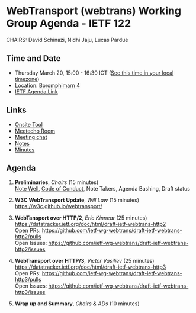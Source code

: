 # WebTransport (webtrans) Working Group Agenda - IETF 122

CHAIRS: David Schinazi, Nidhi Jaju, Lucas Pardue

## Time and Date

* Thursday March 20, 15:00 - 16:30 ICT ([See this time in your local timezone](https://www.timeanddate.com/worldclock/fixedtime.html?msg=WEBTRANS+at+IETF+122&iso=20250320T15&p1=28&ah=1&am=30))
* Location: [Boromphimarn 4](https://datatracker.ietf.org/meeting/122/floor-plan?room=boromphimarn-4)
* [IETF Agenda Link](https://datatracker.ietf.org/meeting/122/agenda/?show=webtrans)

## Links

* [Onsite Tool](https://meetings.conf.meetecho.com/onsite122/?group=webtrans&short=webtrans&item=1)
* [Meetecho Room](https://meetings.conf.meetecho.com/ietf122/?group=webtrans&short=webtrans&item=1)
* [Meeting chat](https://zulip.ietf.org/#narrow/stream/webtrans)
* [Notes](https://notes.ietf.org/notes-ietf-122-webtrans)
* [Minutes](https://datatracker.ietf.org/doc/minutes-122-webtrans/)

## Agenda

1. **Preliminaries**, _Chairs_ (15 minutes) \
   [Note Well](https://www.ietf.org/about/note-well/), [Code of Conduct](https://www.rfc-editor.org/rfc/rfc7154.html), Note Takers, Agenda Bashing, Draft status

2. **W3C WebTransport Update**, _Will Law_ (15 minutes) \
   https://w3c.github.io/webtransport/

3. **WebTansport over HTTP/2**, _Eric Kinnear_ (25 minutes) \
   https://datatracker.ietf.org/doc/html/draft-ietf-webtrans-http2 \
   Open PRs: https://github.com/ietf-wg-webtrans/draft-ietf-webtrans-http2/pulls \
   Open Issues: https://github.com/ietf-wg-webtrans/draft-ietf-webtrans-http2/issues

4. **WebTransport over HTTP/3**, _Victor Vasiliev_ (25 minutes) \
   https://datatracker.ietf.org/doc/html/draft-ietf-webtrans-http3 \
   Open PRs: https://github.com/ietf-wg-webtrans/draft-ietf-webtrans-http3/pulls \
   Open Issues: https://github.com/ietf-wg-webtrans/draft-ietf-webtrans-http3/issues

5. **Wrap up and Summary**, _Chairs & ADs_ (10 minutes)